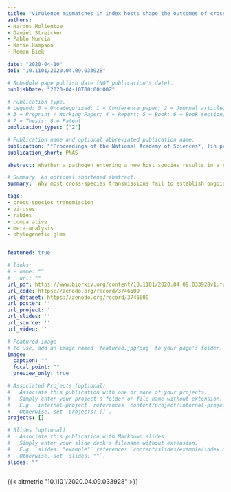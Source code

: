 ```yaml
---
title: "Virulence mismatches in index hosts shape the outcomes of cross-species transmission"
authors:
- Nardus Mollentze
- Daniel Streicker
- Pablo Murcia
- Katie Hampson
- Roman Biek

date: "2020-04-10"
doi: "10.1101/2020.04.09.033928"

# Schedule page publish date (NOT publication's date).
publishDate: "2020-04-10T00:00:00Z"

# Publication type.
# Legend: 0 = Uncategorized; 1 = Conference paper; 2 = Journal article;
# 3 = Preprint / Working Paper; 4 = Report; 5 = Book; 6 = Book section;
# 7 = Thesis; 8 = Patent
publication_types: ["2"]

# Publication name and optional abbreviated publication name.
publication: "*Proceedings of the National Academy of Sciences*, (in press)"
publication_short: PNAS

abstract: Whether a pathogen entering a new host species results in a single infection or in onward transmission, and potentially an outbreak, depends upon the progression of infection in the index case. Although index infections are rarely observable in nature, experimental inoculations of pathogens into novel host species provide a rich and largely unexploited data source for meta-analyses to identify the host and pathogen determinants of variability in infection outcomes. We analysed the progressions of 514 experimental cross-species inoculations of rabies virus, a widespread zoonosis which in nature exhibits both dead end infections and varying levels of sustained transmission in novel hosts. Inoculations originating from bats rather than carnivores, and from warmer to cooler-bodied species caused infections with shorter incubation periods that were associated with diminished virus excretion. Inoculations between distantly related hosts tended to result in shorter clinical disease periods, which are also expected to impede onward transmission. All effects were modulated by infection dose. Taken together, these results suggest that as host species become more dissimilar, increased virulence might act as a limiting factor preventing onward transmission. These results can explain observed constraints on rabies virus host shifts, describe a previously unrecognised role of host body temperature, and provide a potential explanation for host shifts being less likely between genetically distant species. More generally, our study highlights meta-analyses of experimental infections as a tractable approach to quantify the complex interactions between virus, reservoir, and novel host that shape the outcome of cross-species transmission.

# Summary. An optional shortened abstract.
summary:  Why most cross-species transmissions fail to establish ongoing transmission in the newly infected species remains poorly understood. Examining cross-species inoculations involving rabies, we show that mismatches in virulence which are predictable from host and viral factors make sustained transmission in the novel host less likely. These mechanistic insights help to explain and predict host shift events and highlight meta-analyses of existing experimental inoculation data as a powerful and generalisable approach for understanding the dynamics of index infections in novel species.

tags:
- cross-species transmission
- viruses
- rabies
- comparative
- meta-analysis
- phylogenetic glmm


featured: true

# links:
# - name: ""
#   url: ""
url_pdf: https://www.biorxiv.org/content/10.1101/2020.04.09.033928v1.full.pdf
url_code: https://zenodo.org/record/3746609
url_dataset: https://zenodo.org/record/3746609
url_poster: ''
url_project: ''
url_slides: ''
url_source: ''
url_video: ''

# Featured image
# To use, add an image named `featured.jpg/png` to your page's folder. 
image:
  caption: ""
  focal_point: ""
  preview_only: true

# Associated Projects (optional).
#   Associate this publication with one or more of your projects.
#   Simply enter your project's folder or file name without extension.
#   E.g. `internal-project` references `content/project/internal-project/index.md`.
#   Otherwise, set `projects: []`.
projects: []

# Slides (optional).
#   Associate this publication with Markdown slides.
#   Simply enter your slide deck's filename without extension.
#   E.g. `slides: "example"` references `content/slides/example/index.md`.
#   Otherwise, set `slides: ""`.
slides: ""
---
```


{{< altmetric "10.1101/2020.04.09.033928" >}}